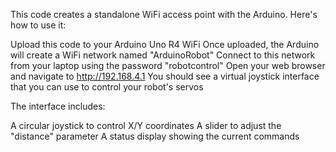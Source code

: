 This code creates a standalone WiFi access point with the Arduino. Here's how to use it:

Upload this code to your Arduino Uno R4 WiFi
Once uploaded, the Arduino will create a WiFi network named "ArduinoRobot"
Connect to this network from your laptop using the password "robotcontrol"
Open your web browser and navigate to http://192.168.4.1
You should see a virtual joystick interface that you can use to control your robot's servos

The interface includes:

A circular joystick to control X/Y coordinates
A slider to adjust the "distance" parameter
A status display showing the current commands
